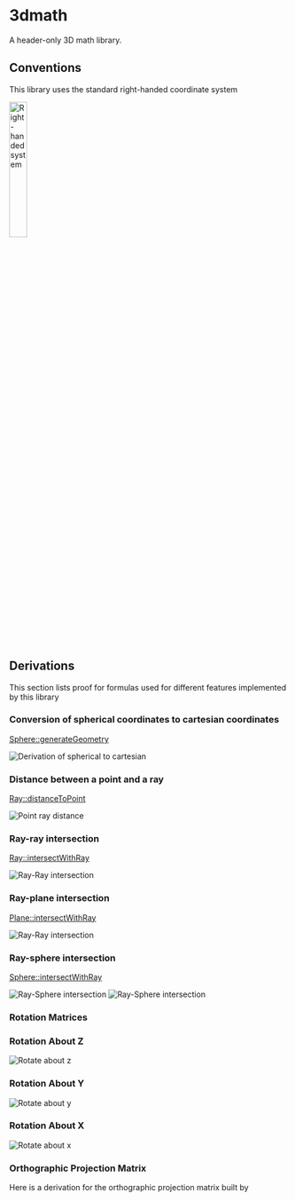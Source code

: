 # 3dmath

A header-only 3D math library. 

## Conventions
This library uses the standard right-handed coordinate system 

<img alt="Right-handed system" src="https://github.com/mdh81/3dmath/blob/master/Right_handed_system.jpg?raw=true" width="25%" height="25%" class="center">

## Derivations

This section lists proof for formulas used for different features implemented by this library 

### Conversion of spherical coordinates to cartesian coordinates
[Sphere::generateGeometry](https://tinyurl.com/sphere-geometry)  

![Derivation of spherical to cartesian](derivations/Spherical_to_Cartesian.jpg)

### Distance between a point and a ray
[Ray::distanceToPoint](https://tinyurl.com/distanceToRay)  

![Point ray distance](derivations/PointDistanceToRay.jpg)

### Ray-ray intersection
[Ray::intersectWithRay](https://tinyurl.com/rayRayIntersection)  

![Ray-Ray intersection](derivations/RayRayIntersection.jpg)

### Ray-plane intersection
[Plane::intersectWithRay](https://tinyurl.com/PlaneRayIntersection)  

![Ray-Ray intersection](derivations/RayPlaneIntersection.jpg)

### Ray-sphere intersection
[Sphere::intersectWithRay](https://tinyurl.com/SphereRayIntersection)  

![Ray-Sphere intersection](derivations/RaySphereIntersection_1.jpg)
![Ray-Sphere intersection](derivations/RaySphereIntersection_2.jpg)


### Rotation Matrices

### Rotation About Z
![Rotate about z](derivations/Rotation_About_Z.jpg)

### Rotation About Y
![Rotate about y](derivations/Rotation_About_Y.jpg)

### Rotation About X
![Rotate about x](derivations/Rotation_About_X.jpg)

### Orthographic Projection Matrix

Here is a derivation for the orthographic projection matrix built by <insert link to class here>


